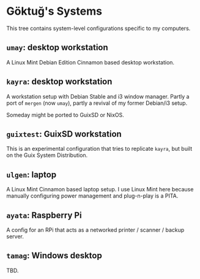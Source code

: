 # Göktuğ's Systems

This tree contains system-level configurations specific to my computers.

## `umay`: desktop workstation

A Linux Mint Debian Edition Cinnamon based desktop workstation.

## `kayra`: desktop workstation

A workstation setup with Debian Stable and i3 window manager.  Partly
a port of `mergen` (now `umay`), partly a revival of my former
Debian/i3 setup.

Someday might be ported to GuixSD or NixOS.

## `guixtest`: GuixSD workstation

This is an experimental configuration that tries to replicate `kayra`,
but built on the Guix System Distribution.

## `ulgen`: laptop

A Linux Mint Cinnamon based laptop setup.  I use Linux Mint here
because manually configuring power management and plug-n-play is a
PITA.

## `ayata`: Raspberry Pi

A config for an RPi that acts as a networked printer / scanner /
backup server.

## `tamag`: Windows desktop

TBD.

